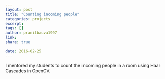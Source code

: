 ```yaml
---
layout: post
title: "Counting incoming people"
categories: projects
excerpt:
tags: []
author: pranitbauva1997
link: 
share: true

date: 2016-02-25
---
```


I mentored my students to count the incoming people in a room using Haar
Cascades in OpenCV.
